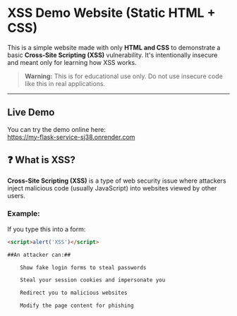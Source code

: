 #  XSS Demo Website (Static HTML + CSS)

This is a simple website made with only **HTML and CSS** to demonstrate a basic **Cross-Site Scripting (XSS)** vulnerability. It's intentionally insecure and meant only for learning how XSS works.

> **Warning:** This is for educational use only. Do not use insecure code like this in real applications.

---

## Live Demo

You can try the demo online here:  
https://my-flask-service-sj38.onrender.com

## ❓ What is XSS?

**Cross-Site Scripting (XSS)** is a type of web security issue where attackers inject malicious code (usually JavaScript) into websites viewed by other users.

### Example:
If you type this into a form:
```html
<script>alert('XSS')</script>

##An attacker can:##

    Show fake login forms to steal passwords

    Steal your session cookies and impersonate you

    Redirect you to malicious websites

    Modify the page content for phishing
